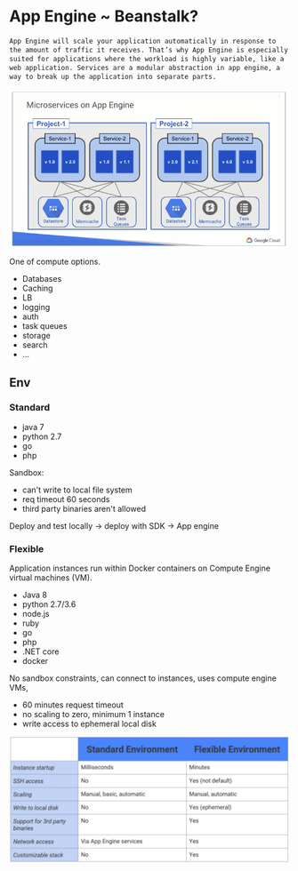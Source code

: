 # App Engine ~ Beanstalk?

```
App Engine will scale your application automatically in response to the amount of traffic it receives. That’s why App Engine is especially suited for applications where the workload is highly variable, like a web application. Services are a modular abstraction in app engine, a way to break up the application into separate parts.
```

![alt](./images/app-engine-services.png)

One of compute options.

- Databases
- Caching
- LB
- logging
- auth
- task queues
- storage
- search
- ...

## Env

### Standard

- java 7
- python 2.7
- go
- php

Sandbox:
- can't write to local file system
- req timeout 60 seconds
- third party binaries aren't allowed

Deploy and test locally -> deploy with SDK -> App engine

### Flexible

Application instances run within Docker containers on Compute Engine virtual machines (VM).

- Java 8
- python 2.7/3.6
- node.js
- ruby
- go
- php
- .NET core
- docker

No sandbox constraints, can connect to instances, uses compute engine VMs,

- 60 minutes request timeout
- no scaling to zero, minimum 1 instance
- write access to ephemeral local disk

![std-vs-flex](./images/app-enginge-std-vs-flex.png)
